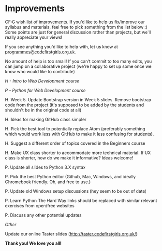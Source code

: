 # Improvements
CF:G wish list of improvements. If you'd like to help us fix/improve our syllabus and materials, feel free to pick something from the list below :) 
Some points are just for general discussion rather than projects, but we'll really appreciate your views!

If you see anything you'd like to help with, let us know at programmes@codefirstgirls.org.uk.

No amount of help is too small! If you can't commit to too many edits, you can jump on a collaborative project (we're happy to set up some once we know who would like to contribute)


*H - Intro to Web Development course*

*P - Python for Web Development course*

H. Week 5. Update Bootstrap version in Week 5 slides. Remove bootstrap code from the project (it's supposed to be added by the students and shouldn't be in the original code at all)

H. Ideas for making GitHub class simpler

H. Pick the best tool to potentially replace Atom (preferably something which would work less with GitHub to make it less confusing for students). 

H. Suggest a different order of topics covered in the Beginners course

H. Make UX class shorter to accommodate more technical material. If UX class is shorter, how do we make it informative? Ideas welcome!



P. Update all slides to Python 3.X syntax

P. Pick the best Python editor (Github, Mac, Windows, and ideally Chromebook friendly. Oh, and free to use.)

P. Update old Windows setup discussions (hey seem to be out of date)

P. Learn Python The Hard Way links should be replaced with similar relevant exercises from open/free websites

P. Discuss any other potential updates


*Other*

Update our online Taster slides (http://taster.codefirstgirls.org.uk/)

**Thank you! We love you all!**
